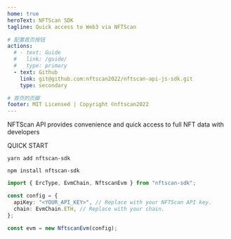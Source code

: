 ```yaml
---
home: true
heroText: NFTScan SDK
tagline: Quick access to Web3 via NFTScan

# 配置首页按钮
actions:
  # - text: Guide
  #   link: /guide/
  #   type: primary
  - text: Github
    link: git@github.com:nftscan2022/nftscan-api-js-sdk.git
    type: secondary

# 首页的页脚
footer: MIT Licensed | Copyright ©nftscan2022
---
```


NFTScan API provides convenience and quick access to full NFT data with developers

QUICK START
<CodeGroup>
  <CodeGroupItem title="YARN" active>

```shell
yarn add nftscan-sdk
```

  </CodeGroupItem>

  <CodeGroupItem title="NPM">

```shell
npm install nftscan-sdk
```

  </CodeGroupItem>
</CodeGroup>

```ts
import { ErcType, EvmChain, NftscanEvm } from "nftscan-sdk";

const config = {
  apiKey: "<YOUR_API_KEY>", // Replace with your NFTScan API key.
  chain: EvmChain.ETH, // Replace with your chain.
};

const evm = new NftscanEvm(config);
```
